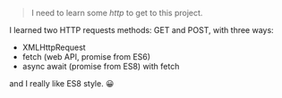 > I need to learn some *http* to get to this project.

I learned two HTTP requests methods: GET and POST, with three ways:
  - XMLHttpRequest
  - fetch (web API, promise from ES6)
  - async await (promise from ES8) with fetch

and I really like ES8 style. 😀
